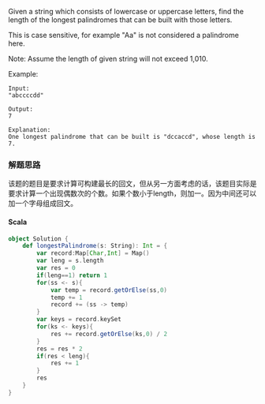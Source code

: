 Given a string which consists of lowercase or uppercase letters, find the length of the longest palindromes that can be built with those letters.

This is case sensitive, for example "Aa" is not considered a palindrome here.

Note:
Assume the length of given string will not exceed 1,010.

Example:
```
Input:
"abccccdd"

Output:
7

Explanation:
One longest palindrome that can be built is "dccaccd", whose length is 7.
```

### 解题思路
该题的题目是要求计算可构建最长的回文，但从另一方面考虑的话，该题目实际是要求计算一个出现偶数次的个数。如果个数小于length，则加一。因为中间还可以加一个字母组成回文。
#### Scala
```scala
object Solution {
    def longestPalindrome(s: String): Int = {
        var record:Map[Char,Int] = Map()
        var leng = s.length
        var res = 0
        if(leng==1) return 1
        for(ss <- s){
            var temp = record.getOrElse(ss,0)
            temp += 1
            record += (ss -> temp)
        }
        var keys = record.keySet
        for(ks <- keys){
            res += record.getOrElse(ks,0) / 2
        }
        res = res * 2
        if(res < leng){
            res += 1
        }
        res
    }
}
```